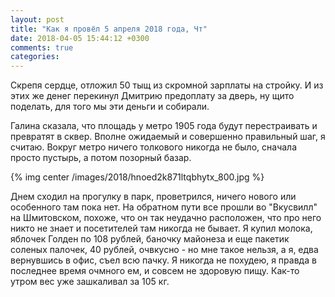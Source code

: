 ```yaml
---
layout: post
title: "Как я провёл 5 апреля 2018 года, Чт"
date: 2018-04-05 15:44:12 +0300
comments: true
categories: 
---
```

Скрепя сердце, отложил 50 тыщ из скромной зарплаты на стройку. И из этих же денег перекинул Дмитрию предоплату за дверь, ну щито поделать, для того мы эти деньги и собирали.

Галина сказала, что площадь у метро 1905 года будут перестраивать и превратят в сквер. Вполне ожидаемый и совершенно правильный шаг, я считаю. Вокруг метро ничего толкового никогда не было, сначала просто пустырь, а потом позорный базар.

{% img center /images/2018/hnoed2k871ltqbhytx_800.jpg %}


Днем сходил на прогулку в парк, проветрился, ничего нового или особенного там пока нет. На обратном пути все прошли во "Вкусвилл" на Шмитовском, похоже, что он так неудачно расположен, что про него никто не знает и посетителей там никогда не бывает. Я купил молока, яблочек Голден по 108 рублей, баночку майонеза и еще пакетик соленых палочек, 40 рублей, очвкусно - но мне такое нельзя, а я, едва вернувшись в офис, съел всю пачку. Я никогда не похудею, я правда в последнее время очмного ем, и совсем не здоровую пищу. Как-то утром вес уже зашкаливал за 105 кг.